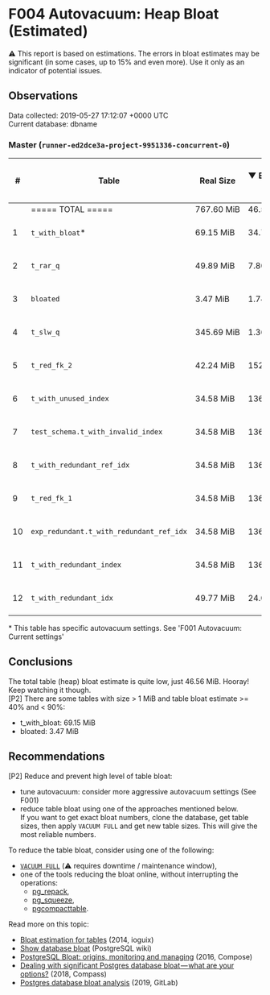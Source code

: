 # F004 Autovacuum: Heap Bloat (Estimated) #
:warning: This report is based on estimations. The errors in bloat estimates may be significant (in some cases, up to 15% and even more). Use it only as an indicator of potential issues.

## Observations ##
Data collected: 2019-05-27 17:12:07 +0000 UTC  
Current database: dbname  


### Master (`runner-ed2dce3a-project-9951336-concurrent-0`) ###


  

| \# | Table | Real Size | &#9660;&nbsp;Estimated bloat | Est. bloat, bytes | Est. bloat factor | Est. bloat level, % | Live Data Size | Last vacuum | Fillfactor |
|----|-------|------|------------------------------|-------------------|-------------------|---------------------|----------------|-------------|------------|
|&nbsp;|===== TOTAL ===== |767.60&nbsp;MiB |46.56&nbsp;MiB |48,816,128 |1.06 |6.07 | ~721.04&nbsp;MiB ||||
|1 |`t_with_bloat`\* |69.15&nbsp;MiB |34.71&nbsp;MiB |36,388,864 |2.01 | **50.19** |~34.44&nbsp;MiB | 2019-05-27 17:11:10  |100 |
|2 |`t_rar_q` |49.89&nbsp;MiB |7.80&nbsp;MiB |8,175,616 |1.19 |15.63 |~42.09&nbsp;MiB | 2019-05-27 17:11:14  |100 |
|3 |`bloated` |3.47&nbsp;MiB |1.74&nbsp;MiB |1,818,624 |2.00 | **50.11** |~1.73&nbsp;MiB | 2019-05-27 17:11:10  |100 |
|4 |`t_slw_q` |345.69&nbsp;MiB |1.36&nbsp;MiB |1,417,216 |1.00 |0.39 |~344.34&nbsp;MiB | 2019-05-27 17:11:10  |100 |
|5 |`t_red_fk_2` |42.24&nbsp;MiB |152.00&nbsp;KiB |155,648 |1.00 |0.35 |~42.09&nbsp;MiB | 2019-05-27 17:11:10  |100 |
|6 |`t_with_unused_index` |34.58&nbsp;MiB |136.00&nbsp;KiB |139,264 |1.00 |0.38 |~34.44&nbsp;MiB | 2019-05-27 17:11:14  |100 |
|7 |`test_schema.t_with_invalid_index` |34.58&nbsp;MiB |136.00&nbsp;KiB |139,264 |1.00 |0.38 |~34.44&nbsp;MiB | 2019-05-27 17:11:09  |100 |
|8 |`t_with_redundant_ref_idx` |34.58&nbsp;MiB |136.00&nbsp;KiB |139,264 |1.00 |0.38 |~34.44&nbsp;MiB | 2019-05-27 17:11:14  |100 |
|9 |`t_red_fk_1` |34.58&nbsp;MiB |136.00&nbsp;KiB |139,264 |1.00 |0.38 |~34.44&nbsp;MiB | 2019-05-27 17:11:10  |100 |
|10 |`exp_redundant.t_with_redundant_ref_idx` |34.58&nbsp;MiB |136.00&nbsp;KiB |139,264 |1.00 |0.38 |~34.44&nbsp;MiB | 2019-05-27 17:11:09  |100 |
|11 |`t_with_redundant_index` |34.58&nbsp;MiB |136.00&nbsp;KiB |139,264 |1.00 |0.38 |~34.44&nbsp;MiB | 2019-05-27 17:11:14  |100 |
|12 |`t_with_redundant_idx` |49.77&nbsp;MiB |24.00&nbsp;KiB |24,576 |1.00 |0.05 |~49.75&nbsp;MiB | 2019-05-27 17:11:14  |100 |

\* This table has specific autovacuum settings. See 'F001 Autovacuum: Current settings'

## Conclusions ##
The total table (heap) bloat estimate is quite low, just 46.56 MiB. Hooray! Keep watching it though.  
[P2] There are some tables with size > 1 MiB and table bloat estimate >= 40% and < 90%:  
- t_with_bloat: 69.15 MiB  
- bloated: 3.47 MiB  
  



## Recommendations ##
[P2] Reduce and prevent high level of table bloat:  
- tune autovacuum: consider more aggressive autovacuum settings (See F001)  
- reduce table bloat using one of the approaches mentioned below.  
If you want to get exact bloat numbers, clone the database, get table sizes, then apply `VACUUM FULL` and get new table sizes. This will give the most reliable numbers.  
  
To reduce the table bloat, consider using one of the following:  
- [`VACUUM FULL`](https://www.postgresql.org/docs/OUR_MAJOR_VERSION/sql-vacuum.html) (:warning:  requires downtime / maintenance window),  
- one of the tools reducing the bloat online, without interrupting the operations:  
    - [pg_repack](https://github.com/reorg/pg_repack),  
    - [pg_squeeze](https://github.com/reorg/pg_repack),  
    - [pgcompacttable](https://github.com/dataegret/pgcompacttable).  
  
Read more on this topic:  
- [Bloat estimation for tables](http://blog.ioguix.net/postgresql/2014/09/10/Bloat-estimation-for-tables.html) (2014, ioguix)  
- [Show database bloat](https://wiki.postgresql.org/wiki/Show_database_bloat) (PostgreSQL wiki)
- [PostgreSQL Bloat: origins, monitoring and managing](https://www.compose.com/articles/postgresql-bloat-origins-monitoring-and-managing/) (2016, Compose)  
- [Dealing with significant Postgres database bloat — what are your options?](https://medium.com/compass-true-north/dealing-with-significant-postgres-database-bloat-what-are-your-options-a6c1814a03a5) (2018, Compass)  
- [Postgres database bloat analysis](https://about.gitlab.com/handbook/engineering/infrastructure/blueprint/201901-postgres-bloat/) (2019, GitLab)  



